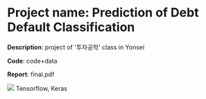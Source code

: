 # Project name: Prediction of Debt Default Classification
**Description**: project of '투자공학' class in Yonsei

**Code**: code+data

**Report**: final.pdf

<img src="https://img.shields.io/badge/python-3776AB?style=for-the-badge&logo=python&logoColor=white">
Tensorflow, Keras
